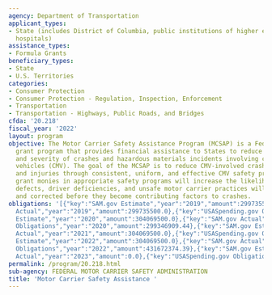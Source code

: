 ```yaml
---
agency: Department of Transportation
applicant_types:
- State (includes District of Columbia, public institutions of higher education and
  hospitals)
assistance_types:
- Formula Grants
beneficiary_types:
- State
- U.S. Territories
categories:
- Consumer Protection
- Consumer Protection - Regulation, Inspection, Enforcement
- Transportation
- Transportation - Highways, Public Roads, and Bridges
cfda: '20.218'
fiscal_year: '2022'
layout: program
objective: The Motor Carrier Safety Assistance Program (MCSAP) is a Federal formula
  grant program that provides financial assistance to States to reduce the number
  and severity of crashes and hazardous materials incidents involving commercial motor
  vehicles (CMV). The goal of the MCSAP is to reduce CMV-involved crashes, fatalities,
  and injuries through consistent, uniform, and effective CMV safety programs. Investing
  grant monies in appropriate safety programs will increase the likelihood that safety
  defects, driver deficiencies, and unsafe motor carrier practices will be detected
  and corrected before they become contributing factors to crashes.
obligations: '[{"key":"SAM.gov Estimate","year":"2019","amount":299735500.0},{"key":"SAM.gov
  Actual","year":"2019","amount":299735500.0},{"key":"USASpending.gov Obligations","year":"2019","amount":295678683.27},{"key":"SAM.gov
  Estimate","year":"2020","amount":304069500.0},{"key":"SAM.gov Actual","year":"2020","amount":304069500.0},{"key":"USASpending.gov
  Obligations","year":"2020","amount":299346909.44},{"key":"SAM.gov Estimate","year":"2021","amount":304069500.0},{"key":"SAM.gov
  Actual","year":"2021","amount":304069500.0},{"key":"USASpending.gov Obligations","year":"2021","amount":320288828.68},{"key":"SAM.gov
  Estimate","year":"2022","amount":304069500.0},{"key":"SAM.gov Actual","year":"2022","amount":487714693.0},{"key":"USASpending.gov
  Obligations","year":"2022","amount":431672374.39},{"key":"SAM.gov Estimate","year":"2023","amount":496007396.0},{"key":"SAM.gov
  Actual","year":"2023","amount":0.0},{"key":"USASpending.gov Obligations","year":"2023","amount":466282834.65}]'
permalink: /program/20.218.html
sub-agency: FEDERAL MOTOR CARRIER SAFETY ADMINISTRATION
title: 'Motor Carrier Safety Assistance '
---
```

